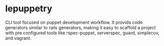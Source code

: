 lepuppetry
==========

CLI tool focused on puppet development workflow. It provids code generators similar to rails generators, making it easy to scaffold a project with pre configured tools like rspec-puppet, serverspec, guard, simplecov, and vagrant.
